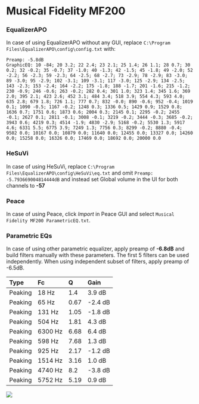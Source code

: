 # Musical Fidelity MF200

### EqualizerAPO
In case of using EqualizerAPO without any GUI, replace `C:\Program Files\EqualizerAPO\config\config.txt`
with:
```
Preamp: -5.8dB
GraphicEQ: 10 -84; 20 3.2; 22 2.4; 23 2.1; 25 1.4; 26 1.1; 28 0.7; 30 0.2; 32 -0.2; 35 -0.7; 37 -1.0; 40 -1.3; 42 -1.5; 45 -1.8; 49 -2.0; 52 -2.2; 56 -2.3; 59 -2.3; 64 -2.5; 68 -2.7; 73 -2.9; 78 -2.9; 83 -3.0; 89 -3.0; 95 -2.9; 102 -3.1; 109 -3.1; 117 -3.0; 125 -2.9; 134 -2.5; 143 -2.3; 153 -2.4; 164 -2.2; 175 -1.8; 188 -1.7; 201 -1.6; 215 -1.2; 230 -0.9; 246 -0.6; 263 -0.2; 282 0.4; 301 1.0; 323 1.4; 345 1.6; 369 2.0; 395 2.1; 423 2.6; 452 3.1; 484 3.4; 518 3.9; 554 4.3; 593 4.0; 635 2.8; 679 1.8; 726 1.1; 777 0.7; 832 -0.0; 890 -0.6; 952 -0.4; 1019 0.1; 1090 -0.5; 1167 -0.2; 1248 0.3; 1336 0.5; 1429 0.9; 1529 0.8; 1636 0.7; 1751 0.6; 1873 0.6; 2004 0.3; 2145 0.1; 2295 -0.2; 2455 -0.1; 2627 0.1; 2811 -0.1; 3008 -0.1; 3219 -0.2; 3444 -0.3; 3685 -0.2; 3943 0.6; 4219 0.3; 4514 -1.9; 4830 -2.9; 5168 -0.2; 5530 1.3; 5917 4.6; 6331 5.5; 6775 3.9; 7249 1.3; 7756 0.3; 8299 -0.2; 8880 -0.4; 9502 0.0; 10167 0.0; 10879 0.0; 11640 0.0; 12455 0.0; 13327 0.0; 14260 0.0; 15258 0.0; 16326 0.0; 17469 0.0; 18692 0.0; 20000 0.0
```

### HeSuVi
In case of using HeSuVi, replace `C:\Program Files\EqualizerAPO\config\HeSuVi\eq.txt` and omit `Preamp:
-5.793669004814444dB` and instead set Global volume in the UI for both channels to **-57**

### Peace
In case of using Peace, click *Import* in Peace GUI and select `Musical Fidelity MF200 ParametricEQ.txt`.

### Parametric EQs
In case of using other parametric equalizer, apply preamp of **-6.8dB** and build filters manually
with these parameters. The first 5 filters can be used independently.
When using independent subset of filters, apply preamp of -6.5dB.

| Type    | Fc      |    Q | Gain    |
|:--------|:--------|:-----|:--------|
| Peaking | 18 Hz   | 1.4  | 3.9 dB  |
| Peaking | 65 Hz   | 0.67 | -2.4 dB |
| Peaking | 131 Hz  | 1.05 | -1.8 dB |
| Peaking | 504 Hz  | 1.81 | 4.3 dB  |
| Peaking | 6300 Hz | 6.68 | 6.4 dB  |
| Peaking | 598 Hz  | 7.68 | 1.3 dB  |
| Peaking | 925 Hz  | 2.17 | -1.2 dB |
| Peaking | 1514 Hz | 3.16 | 1.0 dB  |
| Peaking | 4740 Hz | 8.2  | -3.8 dB |
| Peaking | 5752 Hz | 5.19 | 0.9 dB  |

![](https://raw.githubusercontent.com/jaakkopasanen/AutoEq/master/results/innerfidelity/sbaf-serious/Musical%20Fidelity%20MF200/Musical%20Fidelity%20MF200.png)